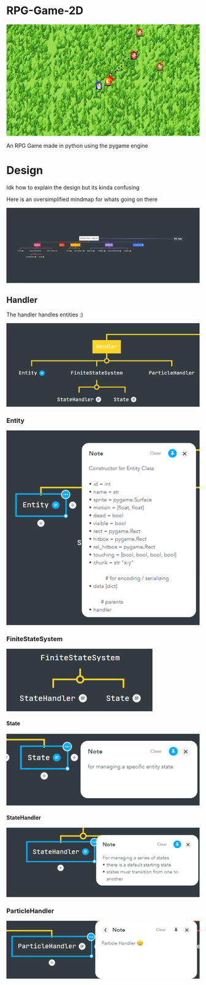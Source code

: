 # RPG-Game-2D

![sample1](docs/sample1.png)

An RPG Game made in python using the pygame engine

# Design

Idk how to explain the design but its kinda confusing

Here is an oversimplified mindmap for whats going on there

![MindMap](docs/readme/mindmeister-mindmap.png)

## Handler

The handler handles entities :)

![Handler](docs/readme/mindmeister-handler.png)

### Entity

![Entity](docs/readme/mindmeister-entity.png)

### FiniteStateSystem

![FiniteStateSystem](docs/readme/mindmeister-finitestatesystem.png)

#### State

![State](docs/readme/mindmeister-state.png)

#### StateHandler

![StateHandler](docs/readme/mindmeister-statehandler.png)

### ParticleHandler

![ParticleHandler](docs/readme/mindmeister-particlehandler.png)
